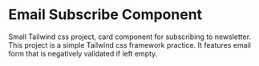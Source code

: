 # **Email Subscribe Component**
Small Tailwind css project, card component for subscribing to newsletter.
This project is a simple Tailwind css framework practice.
It features email form that is negatively validated if left empty.
